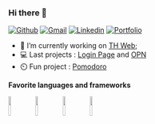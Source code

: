 ### Hi there 👋

[![Github](https://img.shields.io/badge/-Github-000?style=flat&logo=Github&logoColor=white)](https://github.com/anaistatibouet)
[![Gmail](https://img.shields.io/badge/-Gmail-c14438?style=flat&logo=Gmail&logoColor=white)](mailto:anais.tatibouet@gmail.com)
[![Linkedin](https://img.shields.io/badge/-LinkedIn-blue?style=flat&logo=Linkedin&logoColor=white)](https://www.linkedin.com/in/ana%C3%AFs-tatibouet-developpeur/)
[![Portfolio](https://img.shields.io/badge/portfolio-WIP-orange)](https://th-web.fr)

- 🔭 I’m currently working on [TH Web](https://github.com/anaistatibouet/thweb);
- 💻 Last projects : [Login Page](https://github.com/anaistatibouet/login-test-alternance) and [OPN](https://github.com/anaistatibouet/opn-expertime)
- ⏲️ Fun project : [Pomodoro](https://github.com/anaistatibouet/Pomodoro-Tatibouet-Strabach)

**Favorite languages and frameworks**

<p>
  <img width="10%" src="https://img.icons8.com/color/144/000000/javascript.png"/>
  <img width="10%" src="https://www.vectorlogo.zone/logos/angular/angular-icon.svg">
  <img width="10%" src="https://img.icons8.com/color/144/000000/vue-js.png">
  <img width="10%" src="https://img.icons8.com/color/144/000000/c-sharp-logo.png">
</p>
